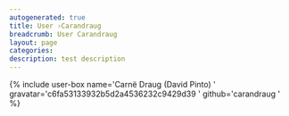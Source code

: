 ```yaml
---
autogenerated: true
title: User ›Carandraug
breadcrumb: User Carandraug
layout: page
categories: 
description: test description
---
```


{% include user-box name='Carnë Draug (David Pinto) ' gravatar='c6fa53133932b5d2a4536232c9429d39 ' github='carandraug ' %}
